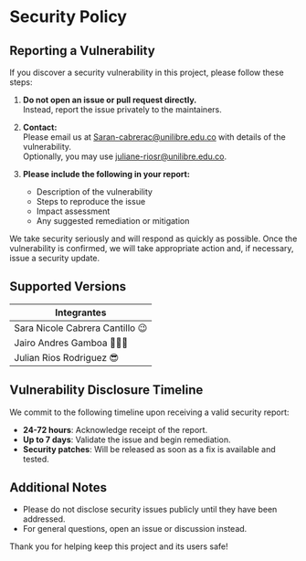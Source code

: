 # Security Policy

## Reporting a Vulnerability

If you discover a security vulnerability in this project, please follow these steps:

1. **Do not open an issue or pull request directly.**  
   Instead, report the issue privately to the maintainers.

2. **Contact:**  
   Please email us at Saran-cabrerac@unilibre.edu.co with details of the vulnerability.  
   Optionally, you may use juliane-riosr@unilibre.edu.co.

3. **Please include the following in your report:**  
   - Description of the vulnerability
   - Steps to reproduce the issue
   - Impact assessment
   - Any suggested remediation or mitigation

We take security seriously and will respond as quickly as possible. Once the vulnerability is confirmed, we will take appropriate action and, if necessary, issue a security update.

## Supported Versions

| Integrantes |
| ------- | 
| Sara Nicole Cabrera Cantillo 😉  |
| Jairo Andres Gamboa 👨🏾‍🦱 |
| Julian Rios Rodriguez 😎 |

## Vulnerability Disclosure Timeline

We commit to the following timeline upon receiving a valid security report:

- **24-72 hours**: Acknowledge receipt of the report.
- **Up to 7 days**: Validate the issue and begin remediation.
- **Security patches**: Will be released as soon as a fix is available and tested.
  
## Additional Notes

- Please do not disclose security issues publicly until they have been addressed.
- For general questions, open an issue or discussion instead.

Thank you for helping keep this project and its users safe!
